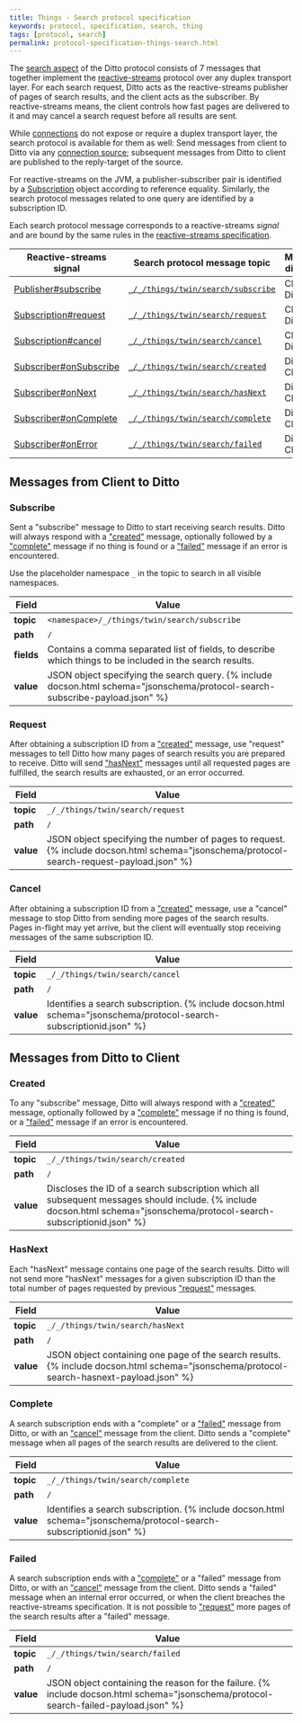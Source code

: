 ```yaml
---
title: Things - Search protocol specification
keywords: protocol, specification, search, thing
tags: [protocol, search]
permalink: protocol-specification-things-search.html
---
```


The [search aspect](basic-search.html) of the Ditto protocol consists of 7 messages that together implement
the [reactive-streams](https://reactive-streams.org) protocol over any duplex transport layer.
For each search request, Ditto acts as the reactive-streams publisher of pages of search results,
and the client acts as the subscriber.
By reactive-streams means, the client controls how fast pages are delivered to it and may cancel
a search request before all results are sent.

While [connections](basic-connections.html) do not expose or require a duplex transport layer,
the search protocol is available for them as well: Send messages from client to Ditto via any
[connection source](basic-connections.html#sources); subsequent messages from Ditto to client are published
to the reply-target of the source.

[ps]: https://docs.oracle.com/en/java/javase/11/docs/api/java.base/java/util/concurrent/Flow.Publisher.html#subscribe(java.util.concurrent.Flow.Subscriber)
[ss]: https://docs.oracle.com/en/java/javase/11/docs/api/java.base/java/util/concurrent/Flow.Subscriber.html#onSubscribe(java.util.concurrent.Flow.Subscription)
[sn]: https://docs.oracle.com/en/java/javase/11/docs/api/java.base/java/util/concurrent/Flow.Subscriber.html#onNext(T)
[sc]: https://docs.oracle.com/en/java/javase/11/docs/api/java.base/java/util/concurrent/Flow.Subscriber.html#onComplete()
[se]: https://docs.oracle.com/en/java/javase/11/docs/api/java.base/java/util/concurrent/Flow.Subscriber.html#onError(java.lang.Throwable)
[nr]: https://docs.oracle.com/en/java/javase/11/docs/api/java.base/java/util/concurrent/Flow.Subscription.html#request(long)
[nc]: https://docs.oracle.com/en/java/javase/11/docs/api/java.base/java/util/concurrent/Flow.Subscription.html#cancel()
[n]: https://docs.oracle.com/en/java/javase/11/docs/api/java.base/java/util/concurrent/Flow.Subscription.html

For reactive-streams on the JVM, a publisher-subscriber pair is identified by a [Subscription][n] object according
to reference equality.
Similarly, the search protocol messages related to one query are identified by a subscription ID.

Each search protocol message corresponds to a reactive-streams _signal_ and are bound
by the same rules in the [reactive-streams specification](https://github.com/reactive-streams/reactive-streams-jvm/blob/v1.0.3/README.md).

| Reactive-streams signal      | Search protocol message topic                     | Message direction |
|------------------------------|---------------------------------------------------|-------------------|
| [Publisher#subscribe][ps]    | [`_/_/things/twin/search/subscribe`](#subscribe)  | Client to Ditto   |
| [Subscription#request][nr]   | [`_/_/things/twin/search/request`](#request)      | Client to Ditto   |
| [Subscription#cancel][nc]    | [`_/_/things/twin/search/cancel`](#cancel)        | Client to Ditto   |
| [Subscriber#onSubscribe][ss] | [`_/_/things/twin/search/created`](#created)      | Ditto to Client   |
| [Subscriber#onNext][sn]      | [`_/_/things/twin/search/hasNext`](#hasnext)      | Ditto to Client   |
| [Subscriber#onComplete][sc]  | [`_/_/things/twin/search/complete`](#complete)    | Ditto to Client   |
| [Subscriber#onError][se]     | [`_/_/things/twin/search/failed`](#failed)        | Ditto to Client   |

## Messages from Client to Ditto

### Subscribe

Sent a "subscribe" message to Ditto to start receiving search results.
Ditto will always respond with a ["created"](#created) message, optionally followed by
a ["complete"](#complete) message if no thing is found or a ["failed"](#failed) message
if an error is encountered.

Use the placeholder namespace `_` in the topic to search in all visible namespaces.

| Field      | Value                   |
|------------|-------------------------|
| **topic**  | `<namespace>/_/things/twin/search/subscribe`     |
| **path**   | `/`     |
| **fields** | Contains a comma separated list of fields, to describe which things to be included in the search results. |
| **value**  | JSON object specifying the search query. {% include docson.html schema="jsonschema/protocol-search-subscribe-payload.json" %} |

### Request

After obtaining a subscription ID from a ["created"](#created) message,
use "request" messages to tell Ditto how many pages of search results you are prepared to receive.
Ditto will send ["hasNext"](#hasnext) messages until all requested pages are fulfilled,
the search results are exhausted, or an error occurred.

| Field      | Value                   |
|------------|-------------------------|
| **topic**  | `_/_/things/twin/search/request`     |
| **path**   | `/`     |
| **value**  | JSON object specifying the number of pages to request. {% include docson.html schema="jsonschema/protocol-search-request-payload.json" %} |

### Cancel

After obtaining a subscription ID from a ["created"](#created) message,
use a "cancel" message to stop Ditto from sending more pages of the search results.
Pages in-flight may yet arrive, but the client will eventually stop receiving
messages of the same subscription ID.

| Field      | Value                   |
|------------|-------------------------|
| **topic**  | `_/_/things/twin/search/cancel`     |
| **path**   | `/`     |
| **value**  | Identifies a search subscription. {% include docson.html schema="jsonschema/protocol-search-subscriptionid.json" %} |

## Messages from Ditto to Client

### Created

To any "subscribe" message, Ditto will always respond with a ["created"](#created) message,
optionally followed by a ["complete"](#complete) message if no thing is found, or a ["failed"](#failed) message
if an error is encountered.

| Field      | Value                   |
|------------|-------------------------|
| **topic**  | `_/_/things/twin/search/created`     |
| **path**   | `/`     |
| **value**  | Discloses the ID of a search subscription which all subsequent messages should include. {% include docson.html schema="jsonschema/protocol-search-subscriptionid.json" %} |

### HasNext

Each "hasNext" message contains one page of the search results.
Ditto will not send more "hasNext" messages for a given subscription ID than the total number of pages requested by
previous ["request"](#request) messages.

| Field      | Value                   |
|------------|-------------------------|
| **topic**  | `_/_/things/twin/search/hasNext`     |
| **path**   | `/`     |
| **value**  | JSON object containing one page of the search results. {% include docson.html schema="jsonschema/protocol-search-hasnext-payload.json" %} |

### Complete

A search subscription ends with a "complete" or a ["failed"](#failed) message from Ditto,
or with an ["cancel"](#cancel) message from the client.
Ditto sends a "complete" message when all pages of the search results are delivered to the client.

| Field      | Value                   |
|------------|-------------------------|
| **topic**  | `_/_/things/twin/search/complete`     |
| **path**   | `/`     |
| **value**  | Identifies a search subscription. {% include docson.html schema="jsonschema/protocol-search-subscriptionid.json" %} |

### Failed

A search subscription ends with a ["complete"](#complete) or a "failed" message from Ditto,
or with an ["cancel"](#cancel) message from the client.
Ditto sends a "failed" message when an internal error occurred,
or when the client breaches the reactive-streams specification.
It is not possible to ["request"](#request) more pages of the search results after a "failed" message.

| Field      | Value                   |
|------------|-------------------------|
| **topic**  | `_/_/things/twin/search/failed`     |
| **path**   | `/`     |
| **value**  | JSON object containing the reason for the failure. {% include docson.html schema="jsonschema/protocol-search-failed-payload.json" %} |
